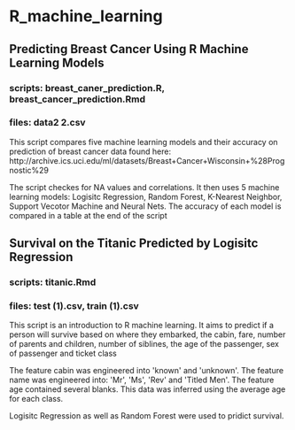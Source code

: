 # R_machine_learning
<p></p>
<h2>Predicting Breast Cancer Using R Machine Learning Models</h2>
<h3>scripts: breast_caner_prediction.R, breast_cancer_prediction.Rmd</h2>
<h3>files: data2 2.csv</h3>
<p>This script compares five machine learning models and their accuracy on prediction of breast cancer data found here:  http://archive.ics.uci.edu/ml/datasets/Breast+Cancer+Wisconsin+%28Prognostic%29</p>
<p>The script checkes for NA values and correlations. It then uses 5 machine learning models: Logisitc Regression, Random Forest, K-Nearest Neighbor, Support Vecotor Machine and Neural Nets. The accuracy of each model is compared in a table at the end of the script</p>
<h2>Survival on the Titanic Predicted by Logisitc Regression</h2>
<h3>scripts: titanic.Rmd</h3>
<h3>files: test (1).csv, train (1).csv</h3>
<p>This script is an introduction to R machine learning. It aims to predict if a person will survive based on where they embarked, the cabin, fare, number of parents and children, number of siblines, the age of the passenger, sex of passenger and ticket class</p>
<p>The feature cabin was engineered into 'known' and 'unknown'. The feature name was engineered into: 'Mr', 'Ms', 'Rev' and 'Titled Men'. The feature age contained several blanks. This data was inferred using the average age for each class.</p>
<p>Logisitc Regression as well as Random Forest were used to pridict survival.</p> 



